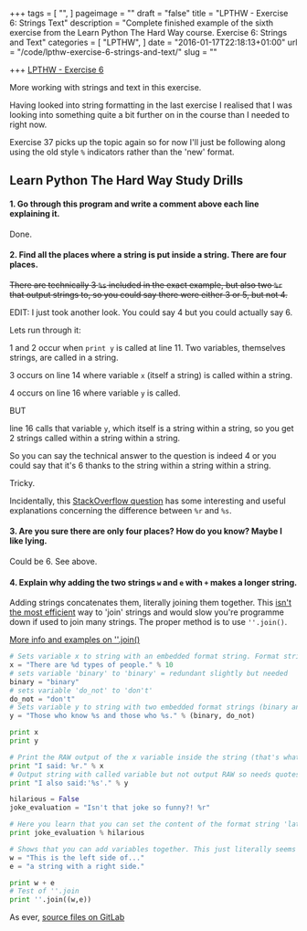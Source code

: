 +++
tags = [
  "",
]
pageimage = ""
draft = "false"
title = "LPTHW - Exercise 6: Strings Text"
description = "Complete finished example of the sixth exercise from the Learn Python The Hard Way course. Exercise 6: Strings and Text"
categories = [
  "LPTHW",
]
date = "2016-01-17T22:18:13+01:00"
url = "/code/lpthw-exercise-6-strings-and-text/"
slug = ""

+++
[LPTHW - Exercise 6](http://learnpythonthehardway.org/book/ex6.html)

More working with strings and text in this exercise.

Having looked into string formatting in the last exercise I realised that I was looking into something quite a bit further on in the course than I needed to right now. 

Exercise 37 picks up the topic again so for now I'll just be following along using the old style `%` indicators rather than the 'new' format. 

## Learn Python The Hard Way Study Drills

#### 1. Go through this program and write a comment above each line explaining it.

Done.

#### 2. Find all the places where a string is put inside a string. There are four places.

<del>There are technically 3 `%s` included in the exact example, but also two `%r` that output strings to, so you could say there were either 3 or 5, but not 4.</del>

EDIT: I just took another look. You could say 4 but you could actually say 6.

Lets run through it:

1 and 2 occur when `print y` is called at line 11. Two variables, themselves strings, are called in a string.

3 occurs on line 14 where variable `x` (itself a string) is called within a string.

4 occurs on line 16 where variable `y` is called.

BUT

line 16 calls that variable `y`, which itself is a string within a string, so you get 2 strings called within a string within a string.

So you can say the technical answer to the question is indeed 4 or you could say that it's 6 thanks to the string within a string within a string.

Tricky.

Incidentally, this [StackOverflow question](http://stackoverflow.com/questions/6005159/when-to-use-r-instead-of-s-in-python) has some interesting and useful explanations concerning the difference between `%r` and `%s`. 

#### 3. Are you sure there are only four places? How do you know? Maybe I like lying.

Could be 6. See above.

#### 4. Explain why adding the two strings `w` and `e` with `+` makes a longer string.

Adding strings concatenates them, literally joining them together. This [isn't the most efficient](http://stackoverflow.com/questions/3055477/how-slow-is-pythons-string-concatenation-vs-str-join) way to 'join' strings and would slow you're programme down if used to join many strings. The proper method is to use `''.join()`.

[More info and examples on ''.join()](http://www.tutorialspoint.com/python/string_join.htm)
 
```python
# Sets variable x to string with an embedded format string. Format strings are way to insert (embed) a thing within a string such that the final output will include the thing or whatever operation the thing is part of.
x = "There are %d types of people." % 10
# sets variable 'binary' to 'binary' = redundant slightly but needed
binary = "binary"
# sets variable 'do_not' to 'don't'
do_not = "don't"
# Sets variable y to string with two embedded format strings (binary and do_not)
y = "Those who know %s and those who %s." % (binary, do_not)

print x
print y

# Print the RAW output of the x variable inside the string (that's what %r is) So x get's printed with quotes around it even though not specificed in this string. Also, Notice how the format string from x also caries through to this string. Format strings seem to cascade and output through levels of strings. 
print "I said: %r." % x
# Output string with called variable but not output RAW so needs quotes around format string to display in output. 
print "I also said:'%s'." % y

hilarious = False
joke_evaluation = "Isn't that joke so funny?! %r"

# Here you learn that you can set the content of the format string 'later' by creating the format string in one variable yet specifying it's 'content/operator' at print time. Here the variable 'hilarious' is set as the format string at print time, which will output False in the final print. This seems powerful behaviour. 
print joke_evaluation % hilarious

# Shows that you can add variables together. This just literally seems to concantenate the two together rather than any mathematical operation. Yep, + concantenates strings. Don't use + to concantenate more than 2 strings though as this is highly inefficient. Instead use ''.join e.g ''.join((w,e))
w = "This is the left side of..."
e = "a string with a right side."

print w + e
# Test of ''.join
print ''.join((w,e))
```

As ever, [source files on GitLab](https://gitlab.com/josharcher/LPTHW)
